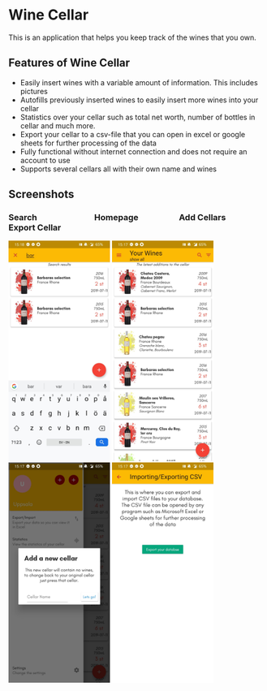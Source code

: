 # Wine Cellar

This is an application that helps you keep track of the wines that you own.

## Features of Wine Cellar

* Easily insert wines with a variable amount of information. This includes pictures
* Autofills previously inserted wines to easily insert more wines into your cellar
* Statistics over your cellar such as total net worth, number of bottles in cellar and much more.
* Export your cellar to a csv-file that you can open in excel or google sheets for further
processing of the data
* Fully functional without internet connection and does not require an account to use
* Supports several cellars all with their own name and wines

## Screenshots
### Search &emsp; &emsp; &emsp; &emsp; &nbsp; &emsp; Homepage &emsp; &emsp; &emsp; &nbsp; &nbsp; Add Cellars &emsp; &emsp; &emsp; &nbsp; Export Cellar
<img src="screenshots/search.jpg" width="200px"> <img src="screenshots/homepage.jpg" width="200px"> <img src="screenshots/create_new_cellar.jpg" width="200px"> <img src="screenshots/export_database.jpg" width="200px"> 


